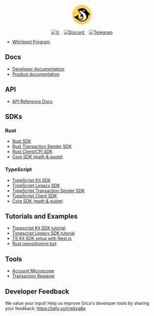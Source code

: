 <p align="center">
  <img src="./logomark.png" alt="Orca Logo" width="64px"/>
</p>
<p align="center">
  <a href="https://twitter.com/intent/follow?screen_name=orca_so">
    <img height="28" src="https://img.shields.io/badge/Follow-000000?style=flat&logo=x&logoColor=white" alt="X" />
  </a>
  &nbsp;&nbsp;
  <a href="https://discord.gg/dHe94wQB">
    <img height="28" src="https://img.shields.io/badge/Join-5865F2?style=flat&logo=discord&logoColor=white" alt="Discord" />
  </a>
  &nbsp;&nbsp;
  <a href="https://t.me/+cXol3WI6dVoyYTM1">
    <img height="28" src="https://img.shields.io/badge/Join-26A5E4?style=flat&logo=telegram&logoColor=white" alt="Telegram" />
  </a>
</p>

- [Whirlpool Program](https://github.com/orca-so/whirlpools/tree/main/programs/whirlpool)

## Docs

- [Developer documentation](https://dev.orca.so/)
- [Prodcut documentation](https://docs.orca.so/)

## API

- [API Reference Docs](https://api.orca.so/docs)

## SDKs

### Rust

- [Rust SDK](https://github.com/orca-so/whirlpools/tree/main/rust-sdk/whirlpool)
- [Rust Transaction Sender SDK](https://github.com/orca-so/whirlpools/tree/main/rust-sdk/tx-sender)
- [Rust Client/CPI SDK](https://github.com/orca-so/whirlpools/tree/main/rust-sdk/client)
- [Core SDK (math & quote)](https://github.com/orca-so/whirlpools/tree/main/rust-sdk/core)

### TypeScript

- [TypeScript Kit SDK](https://github.com/orca-so/whirlpools/tree/main/ts-sdk/whirlpool)
- [TypeScript Legacy SDK](https://github.com/orca-so/whirlpools/tree/main/legacy-sdk/whirlpool)
- [TypeScript Transaction Sender SDK](https://github.com/orca-so/whirlpools/tree/main/ts-sdk/tx-sender)
- [TypeScript Client SDK](https://github.com/orca-so/whirlpools/tree/main/ts-sdk/client)
- [Core SDK (math & quote)](https://github.com/orca-so/whirlpools/tree/main/rust-sdk/core)

## Tutorials and Examples

- [Typescript Kit SDK tutorial](https://github.com/orca-so/whirlpools-sdk-tutorial-kit)
- [Typescript Legacy SDK tutorial](https://github.com/orca-so/whirlpools-sdk-tutorial-legacy)
- [TS Kit SDK setup with Next.js](https://github.com/orca-so/whirlpools/tree/main/examples/ts-sdk/next)
- [Rust repositioning bot](https://github.com/orca-so/whirlpools/tree/main/examples/rust-sdk/whirlpool_repositioning_bot)

## Tools

- [Account Microscope](https://github.com/orca-so/account-microscope)
- [Transaction Replayer](https://github.com/orca-so/whirlpool-tx-replayer)

## Developer Feedback

We value your input! Help us improve Orca's developer tools by sharing your feedback: https://tally.so/r/wkvg6e

